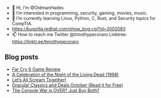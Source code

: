 - 👋 Hi, I’m @OldmanHades
- 👀 I’m interested in programming, security, gaming, movies, music.
- 🌱 I’m currently learning Linux, Python, C, Rust, and Security topics for CompTIA.
- https://bugzilla.redhat.com/show_bug.cgi?id=2002083
- 📫 How to reach me Twitter @timothypecoraro
Linktree: https://linktr.ee/timothypecoraro

## Blog posts
<!-- BLOG-POST-LIST:START -->
- [Far Cry 6 Game Review](https://medium.com/@timothypecoraro/far-cry-6-game-review-50c2c08e3458?source=rss-5097f5c9b801------2)
- [A Celebration of the Night of the Living Dead (1968)](https://medium.com/@timothypecoraro/a-celebration-of-the-night-of-the-living-dead-1968-7c319af75ee1?source=rss-5097f5c9b801------2)
- [Let’s All Scream Together!](https://medium.com/@timothypecoraro/lets-all-scream-together-2a88447e1c1c?source=rss-5097f5c9b801------2)
- [Dracula! Classics and Deals October (Read it for Free)](https://medium.com/@timothypecoraro/dracula-classics-and-deals-october-read-it-for-free-15d1a03d270e?source=rss-5097f5c9b801------2)
- [The Console War is OVER? Just Buy Both?](https://medium.com/@timothypecoraro/the-console-war-is-over-just-buy-both-1187c99c9402?source=rss-5097f5c9b801------2)
<!-- BLOG-POST-LIST:END -->
